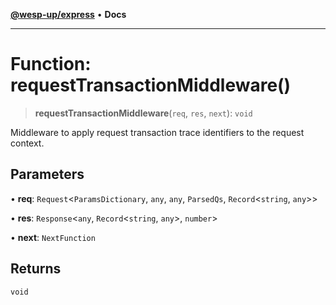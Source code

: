 [**@wesp-up/express**](../README.md) • **Docs**

***

# Function: requestTransactionMiddleware()

> **requestTransactionMiddleware**(`req`, `res`, `next`): `void`

Middleware to apply request transaction trace identifiers to the request
context.

## Parameters

• **req**: `Request`\<`ParamsDictionary`, `any`, `any`, `ParsedQs`, `Record`\<`string`, `any`\>\>

• **res**: `Response`\<`any`, `Record`\<`string`, `any`\>, `number`\>

• **next**: `NextFunction`

## Returns

`void`
